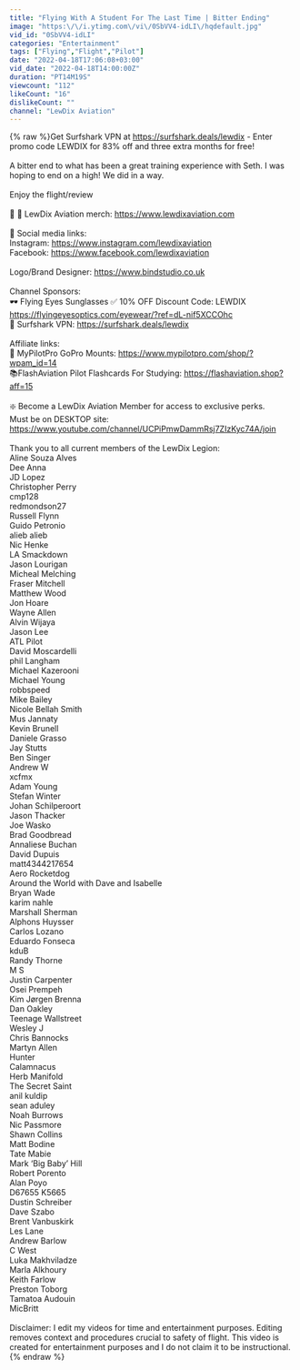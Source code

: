 ```yaml
---
title: "Flying With A Student For The Last Time | Bitter Ending"
image: "https:\/\/i.ytimg.com\/vi\/0SbVV4-idLI\/hqdefault.jpg"
vid_id: "0SbVV4-idLI"
categories: "Entertainment"
tags: ["Flying","Flight","Pilot"]
date: "2022-04-18T17:06:08+03:00"
vid_date: "2022-04-18T14:00:00Z"
duration: "PT14M19S"
viewcount: "112"
likeCount: "16"
dislikeCount: ""
channel: "LewDix Aviation"
---
```

{% raw %}Get Surfshark VPN at <a rel="nofollow" target="blank" href="https://surfshark.deals/lewdix">https://surfshark.deals/lewdix</a> - Enter promo code LEWDIX for 83% off and three extra months for free!<br /><br />A bitter end to what has been a great training experience with Seth. I was hoping to end on a high! We did in a way.<br /><br />Enjoy the flight/review<br /><br />👕 🛒 LewDix Aviation merch: <a rel="nofollow" target="blank" href="https://www.lewdixaviation.com">https://www.lewdixaviation.com</a> <br /><br />📲 Social media links: <br />Instagram: <a rel="nofollow" target="blank" href="https://www.instagram.com/lewdixaviation">https://www.instagram.com/lewdixaviation</a><br />Facebook:  <a rel="nofollow" target="blank" href="https://www.facebook.com/lewdixaviation">https://www.facebook.com/lewdixaviation</a><br /><br />Logo/Brand Designer: <a rel="nofollow" target="blank" href="https://www.bindstudio.co.uk">https://www.bindstudio.co.uk</a><br /><br />Channel Sponsors:<br />🕶 Flying Eyes Sunglasses ✅ 10% OFF Discount Code: LEWDIX <a rel="nofollow" target="blank" href="https://flyingeyesoptics.com/eyewear/?ref=dL-nif5XCCOhc">https://flyingeyesoptics.com/eyewear/?ref=dL-nif5XCCOhc</a>  <br />🦈 Surfshark VPN: <a rel="nofollow" target="blank" href="https://surfshark.deals/lewdix">https://surfshark.deals/lewdix</a><br /><br />Affiliate links: <br />📸 MyPilotPro GoPro Mounts: <a rel="nofollow" target="blank" href="https://www.mypilotpro.com/shop/?wpam_id=14">https://www.mypilotpro.com/shop/?wpam_id=14</a><br />📚FlashAviation Pilot Flashcards For Studying: <a rel="nofollow" target="blank" href="https://flashaviation.shop?aff=15">https://flashaviation.shop?aff=15</a><br /><br />❇️ Become a LewDix Aviation Member for access to exclusive perks.<br />Must be on DESKTOP site:<br /><a rel="nofollow" target="blank" href="https://www.youtube.com/channel/UCPiPmwDammRsj7ZIzKyc74A/join">https://www.youtube.com/channel/UCPiPmwDammRsj7ZIzKyc74A/join</a><br /><br />Thank you to all current members of the LewDix Legion:<br />Aline Souza Alves<br />Dee Anna<br />JD Lopez<br />Christopher Perry<br />cmp128<br />redmondson27<br />Russell Flynn<br />Guido Petronio<br />alieb alieb<br />Nic Henke<br />LA Smackdown<br />Jason Lourigan<br />Micheal Melching<br />Fraser Mitchell<br />Matthew Wood<br />Jon Hoare<br />Wayne Allen<br />Alvin Wijaya<br />Jason Lee<br />ATL Pilot<br />David Moscardelli<br />phil Langham<br />Michael Kazerooni<br />Michael Young<br />robbspeed<br />Mike Bailey<br />Nicole Bellah Smith<br />Mus Jannaty<br />Kevin Brunell<br />Daniele Grasso<br />Jay Stutts<br />Ben Singer<br />Andrew W<br />xcfmx<br />Adam Young<br />Stefan Winter<br />Johan Schilperoort<br />Jason Thacker<br />Joe Wasko<br />Brad Goodbread<br />Annaliese Buchan<br />David Dupuis<br />matt4344217654<br />Aero Rocketdog<br />Around the World with Dave and Isabelle<br />Bryan Wade<br />karim nahle<br />Marshall Sherman<br />Alphons Huysser<br />Carlos Lozano<br />Eduardo Fonseca<br />kduB<br />Randy Thorne<br />M S<br />Justin Carpenter<br />Osei Prempeh<br />Kim Jørgen Brenna<br />Dan Oakley<br />Teenage Wallstreet<br />Wesley J<br />Chris Bannocks<br />Martyn Allen<br />Hunter<br />Calamnacus<br />Herb Manifold<br />The Secret Saint<br />anil kuldip<br />sean aduley<br />Noah Burrows<br />Nic Passmore<br />Shawn Collins<br />Matt Bodine<br />Tate Mabie<br />Mark ‘Big Baby’ Hill<br />Robert Porento<br />Alan Poyo<br />D67655 K5665<br />Dustin Schreiber<br />Dave Szabo<br />Brent Vanbuskirk<br />Les Lane<br />Andrew Barlow<br />C West<br />Luka Makhviladze<br />Marla Alkhoury<br />Keith Farlow<br />Preston Toborg<br />Tamatoa Audouin<br />MicBritt<br /><br />Disclaimer: I edit my videos for time and entertainment purposes. Editing removes context and procedures crucial to safety of flight. This video is created for entertainment purposes and I do not claim it to be instructional.{% endraw %}
